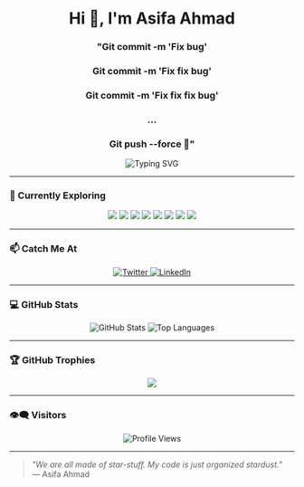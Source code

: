 <h1 align="center">Hi 👋, I'm Asifa Ahmad</h1>
<h3 align="center">"Git commit -m 'Fix bug'</h3>
<h3 align="center">Git commit -m 'Fix fix bug'</h3>
<h3 align="center">Git commit -m 'Fix fix fix bug'</h3>
<h3 align="center">...</h3>
<h3 align="center">Git push --force 🚀"</h3>

<p align="center">
  <img src="https://readme-typing-svg.herokuapp.com?font=Fira+Code&size=22&duration=3000&pause=1000&color=F7F7F7&background=000000&center=true&vCenter=true&width=440&lines=Welcome+to+my+GitHub!;Learning+and+Building!" alt="Typing SVG" />
</p>

---

### 🚀 Currently Exploring
<p align="center">
  <img src="https://img.shields.io/badge/Python-3670A0?style=for-the-badge&logo=python&logoColor=ffdd54"/>
  <img src="https://img.shields.io/badge/Android%20Studio-3DDC84.svg?style=for-the-badge&logo=android-studio&logoColor=white"/>
  <img src="https://img.shields.io/badge/Kotlin-%230095D5.svg?style=for-the-badge&logo=kotlin&logoColor=white"/>
  <img src="https://img.shields.io/badge/Arduino-00979D?style=for-the-badge&logo=arduino&logoColor=white"/>
  <img src="https://img.shields.io/badge/Linux-FCC624?style=for-the-badge&logo=linux&logoColor=black"/>
  <img src="https://img.shields.io/badge/Debian-D70A53?style=for-the-badge&logo=debian&logoColor=white"/>
  <img src="https://img.shields.io/badge/C++-%2300599C.svg?style=for-the-badge&logo=c%2B%2B&logoColor=white"/>
  <img src="https://img.shields.io/badge/MX%20Linux-%23000000?style=for-the-badge&logo=mxlinux&logoColor=white"/>
</p>

---

### 📫 Catch Me At
<p align="center">
  <a href="https://twitter.com/shiva14_" target="_blank">
    <img alt="Twitter" src="https://img.shields.io/badge/twitter-%231DA1F2.svg?&style=for-the-badge&logo=twitter&logoColor=white"/>
  </a>
  <a href="https://www.linkedin.com/in/asifaahmad" target="_blank">
    <img alt="LinkedIn" src="https://img.shields.io/badge/linkedin-%230077B5.svg?&style=for-the-badge&logo=linkedin&logoColor=white"/>
  </a>
</p>

---

### 💻 GitHub Stats
<p align="center">
  <img src="https://github-readme-stats.vercel.app/api?username=Lushiva&show_icons=true&theme=synthwave&hide_border=true" alt="GitHub Stats"/>
  <img src="https://github-readme-stats.vercel.app/api/top-langs/?username=Lushiva&layout=compact&theme=synthwave&hide_border=true" alt="Top Languages"/>
</p>

---

### 🏆 GitHub Trophies
<p align="center">
  <img src="https://github-profile-trophy.vercel.app/?username=Lushiva&theme=darkhub&row=1&column=6&no-frame=true" />
</p>

---

### 👁️‍🗨️ Visitors
<p align="center">
  <img src="https://komarev.com/ghpvc/?username=Lushiva&style=for-the-badge&color=blue" alt="Profile Views"/>
</p>

---

> _"We are all made of star-stuff. My code is just organized stardust."_  
> — Asifa Ahmad

